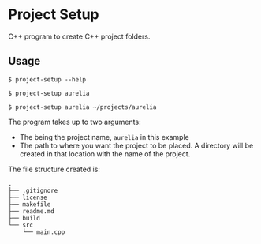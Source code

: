 # Project Setup

C++ program to create C++ project folders. 

## Usage

```
$ project-setup --help

$ project-setup aurelia

$ project-setup aurelia ~/projects/aurelia
```

The program takes up to two arguments: 
  - The being the project name, `aurelia` in this example
  - The path to where you want the project to be placed. A directory will be created in that location with the name of the project.

The file structure created is: 
```
.
├── .gitignore
├── license
├── makefile
├── readme.md
├── build
└── src
    └── main.cpp
```
